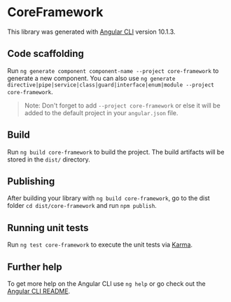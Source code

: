 # CoreFramework

This library was generated with [Angular CLI](https://github.com/angular/angular-cli) version 10.1.3.

## Code scaffolding

Run `ng generate component component-name --project core-framework` to generate a new component. You can also use `ng generate directive|pipe|service|class|guard|interface|enum|module --project core-framework`.
> Note: Don't forget to add `--project core-framework` or else it will be added to the default project in your `angular.json` file. 

## Build

Run `ng build core-framework` to build the project. The build artifacts will be stored in the `dist/` directory.

## Publishing

After building your library with `ng build core-framework`, go to the dist folder `cd dist/core-framework` and run `npm publish`.

## Running unit tests

Run `ng test core-framework` to execute the unit tests via [Karma](https://karma-runner.github.io).

## Further help

To get more help on the Angular CLI use `ng help` or go check out the [Angular CLI README](https://github.com/angular/angular-cli/blob/master/README.md).
